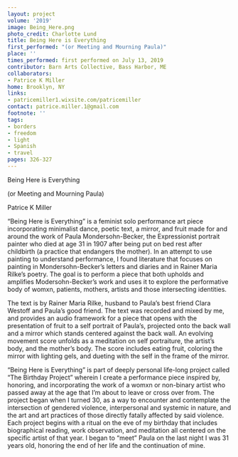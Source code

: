 ```yaml
---
layout: project
volume: '2019'
image: Being_Here.png
photo_credit: Charlotte Lund
title: Being Here is Everything
first_performed: "(or Meeting and Mourning Paula)"
place: ''
times_performed: first performed on July 13, 2019
contributor: Barn Arts Collective, Bass Harbor, ME
collaborators:
- Patrice K Miller
home: Brooklyn, NY
links:
- patricemiller1.wixsite.com/patricemiller
contact: patrice.miller.1@gmail.com
footnote: ''
tags:
- borders
- freedom
- light
- Spanish
- travel
pages: 326-327
---
```


Being Here is Everything

(or Meeting and Mourning Paula)

Patrice K Miller

“Being Here is Everything” is a feminist solo performance art piece incorporating minimalist dance, poetic text, a mirror, and fruit made for and around the work of Paula Mondersohn-Becker, the Expressionist portrait painter who died at age 31 in 1907 after being put on bed rest after childbirth (a practice that endangers the mother). In an attempt to use painting to understand performance, I found literature that focuses on painting in Mondersohn-Becker’s letters and diaries and in Rainer Maria Rilke’s poetry. The goal is to perform a piece that both upholds and amplifies Modersohn-Becker’s work and uses it to explore the performative body of womxn, patients, mothers, artists and those intersecting identities.

The text is by Rainer Maria Rilke, husband to Paula’s best friend Clara Westoff and Paula’s good friend. The text was recorded and mixed by me, and provides an audio framework for a piece that opens with the presentation of fruit to a self portrait of Paula’s, projected onto the back wall and a mirror which stands centered against the back wall. An evolving movement score unfolds as a meditation on self portraiture, the artist’s body, and the mother’s body. The score includes eating fruit, coloring the mirror with lighting gels, and dueting with the self in the frame of the mirror.

“Being Here is Everything” is part of deeply personal life-long project called “The Birthday Project” wherein I create a performance piece inspired by, honoring, and incorporating the work of a womxn or non-binary artist who passed away at the age that I’m about to leave or cross over from. The project began when I turned 30, as a way to encounter and contemplate the intersection of gendered violence, interpersonal and systemic in nature, and the art and art practices of those directly fatally affected by said violence. Each project begins with a ritual on the eve of my birthday that includes biographical reading, work observation, and meditation all centered on the specific artist of that year. I began to “meet” Paula on the last night I was 31 years old, honoring the end of her life and the continuation of mine.

